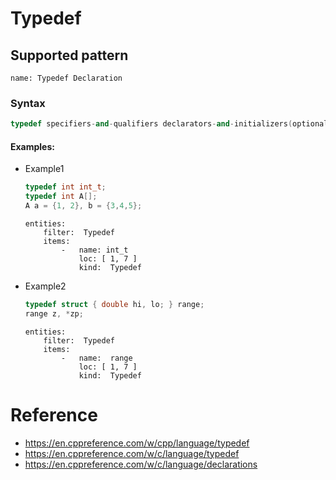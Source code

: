 # Typedef

## Supported pattern
```
name: Typedef Declaration
```
### Syntax
``` cpp
typedef specifiers-and-qualifiers declarators-and-initializers(optional) ;	
```


#### Examples: 

- Example1
    ``` cpp
    typedef int int_t;
    typedef int A[]; 
    A a = {1, 2}, b = {3,4,5}; 
    ```

    ``` 
    entities:
        filter:  Typedef
        items:
            -   name: int_t
                loc: [ 1, 7 ]
                kind:  Typedef
    ```

- Example2
    ``` cpp
    typedef struct { double hi, lo; } range;
    range z, *zp;
    ```

    ``` 
    entities:
        filter:  Typedef
        items:
            -   name:  range
                loc: [ 1, 7 ]
                kind:  Typedef
    ```

# Reference
- https://en.cppreference.com/w/cpp/language/typedef
- https://en.cppreference.com/w/c/language/typedef
- https://en.cppreference.com/w/c/language/declarations

